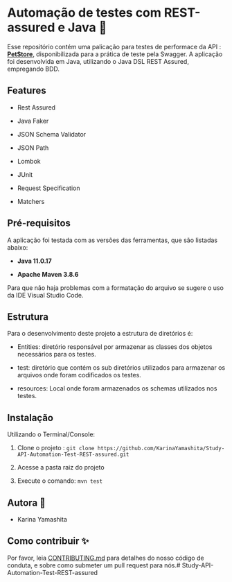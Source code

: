 # Automação de testes com REST-assured e Java :dog:

Esse repositório contém uma palicação para testes de performace da API : **[PetStore](https://petstore.swagger.io/)**, disponibilizada para a prática de teste pela Swagger. A aplicação foi desenvolvida em Java, utilizando o Java DSL REST Assured, empregando BDD. 

## Features

- Rest Assured

- Java Faker

- JSON Schema Validator

- JSON Path

- Lombok

- JUnit

- Request Specification

- Matchers

## Pré-requisitos
A aplicação foi testada com as versões das ferramentas, que são listadas abaixo:

- **Java 11.0.17**

- **Apache Maven 3.8.6**

Para que não haja problemas com a formatação do arquivo se sugere o uso da IDE Visual Studio Code.

## Estrutura

Para o desenvolvimento deste projeto a estrutura de diretórios é:

- Entities: diretório responsável por armazenar as classes dos objetos necessários para os testes.

- test: diretório que contém os sub diretórios utilizados para armazenar os arquivos onde foram codificados os testes.

- resources: Local onde foram armazenados os schemas utilizados nos testes.

## Instalação

Utilizando o Terminal/Console:

1. Clone o projeto : `git clone https://github.com/KarinaYamashita/Study-API-Automation-Test-REST-assured.git`

2. Acesse a pasta raiz do projeto

3. Execute o comando: `mvn test`

## Autora :princess:

- Karina Yamashita 

## Como contribuir :sparkles:

Por favor, leia [CONTRIBUTING.md](https://gist.github.com/PurpleBooth/b24679402957c63ec426) para detalhes do nosso código de conduta, e sobre como submeter um pull request para nós.# Study-API-Automation-Test-REST-assured
